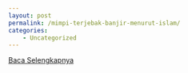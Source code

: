 ```yaml
---
layout: post
permalink: /mimpi-terjebak-banjir-menurut-islam/
categories:
    - Uncategorized
---
```


[Baca Selengkapnya](/05)